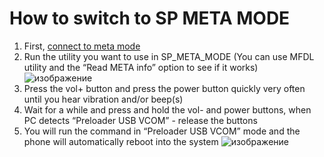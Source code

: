 # How to switch to SP META MODE
1. First, [connect to meta mode](./meta_mode.md)
2. Run the utility you want to use in SP_META_MODE (You can use MFDL utility and the “Read META info” option to see if it works)
![изображение](https://github.com/user-attachments/assets/82f57067-00fa-42f9-abe4-b27753f714a7)
3. Press the vol+ button and press the power button quickly very often until you hear vibration and/or beep(s)
4. Wait for a while and press and hold the vol- and power buttons, when PC detects “Preloader USB VCOM” - release the buttons
5. You will run the command in “Preloader USB VCOM” mode and the phone will automatically reboot into the system
![изображение](https://github.com/user-attachments/assets/40bcb95b-d6c4-46f2-978a-db34fd46eceb)
